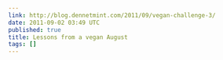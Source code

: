 ```yaml
---
link: http://blog.dennetmint.com/2011/09/vegan-challenge-3/
date: 2011-09-02 03:49 UTC
published: true
title: Lessons from a vegan August
tags: []
---
```



